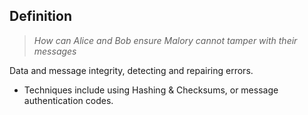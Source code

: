 ## Definition
> *How can Alice and Bob ensure Malory cannot tamper with their messages*

Data and message integrity, detecting and repairing errors.
- Techniques include using Hashing & Checksums, or message authentication codes.
